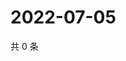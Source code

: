 # 2022-07-05

共 0 条

<!-- BEGIN WEIBO -->
<!-- 最后更新时间 Tue Jul 05 2022 03:00:40 GMT+0800 (China Standard Time) -->

<!-- END WEIBO -->
